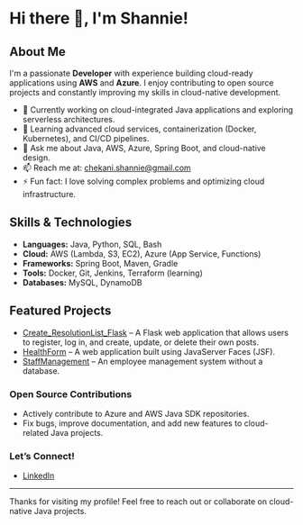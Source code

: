 # Hi there 👋, I'm Shannie!

## About Me
I'm a passionate **Developer** with experience building cloud-ready applications using **AWS** and **Azure**. I enjoy contributing to open source projects and constantly improving my skills in cloud-native development.

- 🔭 Currently working on cloud-integrated Java applications and exploring serverless architectures.
- 🌱 Learning advanced cloud services, containerization (Docker, Kubernetes), and CI/CD pipelines.
- 💬 Ask me about Java, AWS, Azure, Spring Boot, and cloud-native design.
- 📫 Reach me at: chekani.shannie@gmail.com
- ⚡ Fun fact: I love solving complex problems and optimizing cloud infrastructure.

## Skills & Technologies
- **Languages:** Java, Python, SQL, Bash
- **Cloud:** AWS (Lambda, S3, EC2), Azure (App Service, Functions)
- **Frameworks:** Spring Boot, Maven, Gradle
- **Tools:** Docker, Git, Jenkins, Terraform (learning)
- **Databases:** MySQL, DynamoDB

## Featured Projects
- [Create_ResolutionList_Flask](https://github.com/ShannieCh/Create_ResolutionList_Flask) – A Flask web application that allows users to register, log in, and create, update, or delete their own posts.
- [HealthForm](https://github.com/ShannieCh/HealthForm) – A web application built using JavaServer Faces (JSF).
- [StaffManagement](https://github.com/ShannieCh/StaffManagement) – An employee management system without a database.

### Open Source Contributions
- Actively contribute to Azure and AWS Java SDK repositories.
- Fix bugs, improve documentation, and add new features to cloud-related Java projects.

### Let’s Connect!
- [LinkedIn](https://www.linkedin.com/in/shannie-chekani/)

---

Thanks for visiting my profile! Feel free to reach out or collaborate on cloud-native Java projects.

